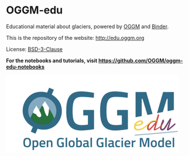 # OGGM-edu

Educational material about glaciers, powered by [OGGM](https://oggm.org) and [Binder](https://mybinder.org/).

This is the repository of the website: http://edu.oggm.org

License: [BSD-3-Clause](https://github.com/OGGM/oggm-edu/blob/master/LICENSE.txt)

**For the notebooks and tutorials, visit https://github.com/OGGM/oggm-edu-notebooks**

![img](docs/_static/oggm.gif)

